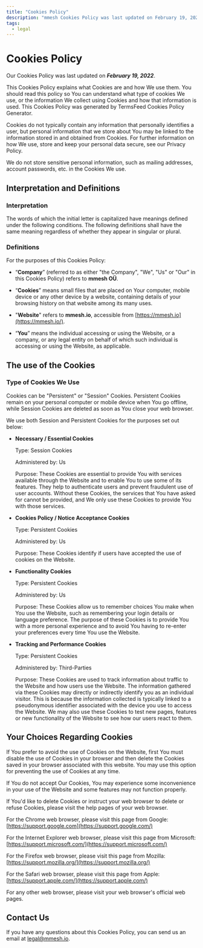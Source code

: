 ```yaml
---
title: "Cookies Policy"
description: "mmesh Cookies Policy was last updated on February 19, 2022."
tags:
  - legal
---
```


# Cookies Policy

Our Cookies Policy was last updated on ***February 19, 2022***.

This Cookies Policy explains what Cookies are and how We use them. You should read this policy so You can understand what type of cookies We use, or the information We collect using Cookies and how that information is used. This Cookies Policy was generated by TermsFeed Cookies Policy Generator.

Cookies do not typically contain any information that personally identifies a user, but personal information that we store about You may be linked to the information stored in and obtained from Cookies. For further information on how We use, store and keep your personal data secure, see our Privacy Policy.

We do not store sensitive personal information, such as mailing addresses, account passwords, etc. in the Cookies We use.

## Interpretation and Definitions

### Interpretation

The words of which the initial letter is capitalized have meanings defined under the following conditions. The following definitions shall have the same meaning regardless of whether they appear in singular or plural.

### Definitions

For the purposes of this Cookies Policy:

- “**Company**” (referred to as either "the Company", "We", "Us" or "Our" in this Cookies Policy) refers to **mmesh OÜ**.

- “**Cookies**” means small files that are placed on Your computer, mobile device or any other device by a website, containing details of your browsing history on that website among its many uses.

- "**Website**" refers to **mmesh.io**, accessible from [https://mmesh.io](https://mmesh.io/).

- “**You**” means the individual accessing or using the Website, or a company, or any legal entity on behalf of which such individual is accessing or using the Website, as applicable.

## The use of the Cookies

### Type of Cookies We Use

Cookies can be "Persistent" or "Session" Cookies. Persistent Cookies remain on your personal computer or mobile device when You go offline, while Session Cookies are deleted as soon as You close your web browser.

We use both Session and Persistent Cookies for the purposes set out below:

- **Necessary / Essential Cookies**

  Type: Session Cookies

  Administered by: Us

  Purpose: These Cookies are essential to provide You with services available through the Website and to enable You to use some of its features. They help to authenticate users and prevent fraudulent use of user accounts. Without these Cookies, the services that You have asked for cannot be provided, and We only use these Cookies to provide You with those services.

- **Cookies Policy / Notice Acceptance Cookies**

  Type: Persistent Cookies

  Administered by: Us

  Purpose: These Cookies identify if users have accepted the use of cookies on the Website.

- **Functionality Cookies**

  Type: Persistent Cookies

  Administered by: Us

  Purpose: These Cookies allow us to remember choices You make when You use the Website, such as remembering your login details or language preference. The purpose of these Cookies is to provide You with a more personal experience and to avoid You having to re-enter your preferences every time You use the Website.

- **Tracking and Performance Cookies**

  Type: Persistent Cookies

  Administered by: Third-Parties

  Purpose: These Cookies are used to track information about traffic to the Website and how users use the Website. The information gathered via these Cookies may directly or indirectly identify you as an individual visitor. This is because the information collected is typically linked to a pseudonymous identifier associated with the device you use to access the Website. We may also use these Cookies to test new pages, features or new functionality of the Website to see how our users react to them.

## Your Choices Regarding Cookies

If You prefer to avoid the use of Cookies on the Website, first You must disable the use of Cookies in your browser and then delete the Cookies saved in your browser associated with this website. You may use this option for preventing the use of Cookies at any time.

If You do not accept Our Cookies, You may experience some inconvenience in your use of the Website and some features may not function properly.

If You'd like to delete Cookies or instruct your web browser to delete or refuse Cookies, please visit the help pages of your web browser.

For the Chrome web browser, please visit this page from Google:
[https://support.google.com](https://support.google.com/)

For the Internet Explorer web browser, please visit this page from Microsoft:
[https://support.microsoft.com/](https://support.microsoft.com/)

For the Firefox web browser, please visit this page from Mozilla:
[https://support.mozilla.org/](https://support.mozilla.org/)

For the Safari web browser, please visit this page from Apple:
[https://support.apple.com/](https://support.apple.com/)

For any other web browser, please visit your web browser's official web pages.

## Contact Us

If you have any questions about this Cookies Policy, you can send us an email at [legal@mmesh.io](mailto:legal@mmesh.io).
